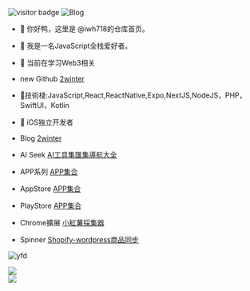

![visitor badge](https://visitor-badge.glitch.me/badge?page_id=iwh718.visitor-badge&left_color=SlateGray&right_color=green&left_text=HelloVisitors) 
![Blog](https://stats.justsong.cn/api/website/?url=https://2winter.com&style=flat&logo=github)

- 👋 你好鸭，这里是 @iwh718的仓库首页。
- 👀 我是一名JavaScript全栈爱好者。
- 🌱 当前在学习Web3相关
- new Github [2winter](https://github.com/2winter-dev)

- 👀技術棧:JavaScript,React,ReactNative,Expo,NextJS,NodeJS，PHP，SwiftUI，Kotlin
- 🌱 iOS独立开发者
- Blog  [2winter](https://2winter.com)
- AI Seek [AI工具集匯集導航大全](https://ai-seek.work)
- APP系列 [APP集合](https://airbook.yusihk.com)
- AppStore [APP集合](https://apps.apple.com/tw/developer/%E5%86%AC%E5%86%AC-%E6%9D%8E/id1532168808?see-all=i-phonei-pad-apps)
- PlayStore [APP集合](https://play.google.com/store/apps/developer?id=2winter)
- Chrome擴展 [小紅薯採集器](https://chromewebstore.google.com/detail/%E5%B0%8F%E7%BA%A2%E8%96%AF%E5%95%86%E5%93%81%E5%90%8C%E6%AD%A5%E5%B7%A5%E5%85%B7/pekcgkelcadlhndhghlaeejfeeiiaakc?hl=zh-CN)
- Spinner [Shopify-wordpress商品同步](https://spinner.yusihk.com)





![yfd](https://stats.justsong.cn/api/csdn?id=u010913414)

<div style="display: inline-block;width: 50%;">
		<div style="display: inline-block">
			<img align="center" src="https://github-readme-stats.vercel.app/api/top-langs/?username=iwh718&langs_count=6&layout=compact" />
		</div>
		<br>
		<div>
			<img align="center" src="https://github-readme-streak-stats.herokuapp.com/?user=iwh718&theme=solarized-light&hide_border=false" />
		</div>
</div>


	







<!---
winterOmii/winterOmii is a ✨ special ✨ repository because its `README.md` (this file) appears on your GitHub profile.
You can click the Preview link to take a look at your changes.
--->

<!--![Snake animation](https://github.com/iwh718/iwh718/blob/output/github-contribution-grid-snake.svg)-->
